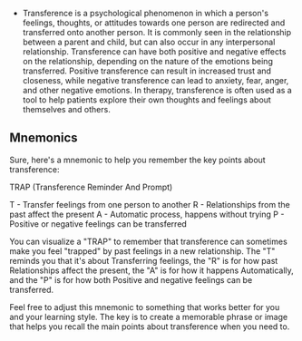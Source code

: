 - Transference is a psychological phenomenon in which a person's feelings, thoughts, or attitudes towards one person are redirected and transferred onto another person. It is commonly seen in the relationship between a parent and child, but can also occur in any interpersonal relationship. Transference can have both positive and negative effects on the relationship, depending on the nature of the emotions being transferred. Positive transference can result in increased trust and closeness, while negative transference can lead to anxiety, fear, anger, and other negative emotions. In therapy, transference is often used as a tool to help patients explore their own thoughts and feelings about themselves and others.


## Mnemonics
Sure, here's a mnemonic to help you remember the key points about transference:

TRAP (Transference Reminder And Prompt)

T - Transfer feelings from one person to another
R - Relationships from the past affect the present
A - Automatic process, happens without trying
P - Positive or negative feelings can be transferred

You can visualize a "TRAP" to remember that transference can sometimes make you feel "trapped" by past feelings in a new relationship. The "T" reminds you that it's about Transferring feelings, the "R" is for how past Relationships affect the present, the "A" is for how it happens Automatically, and the "P" is for how both Positive and negative feelings can be transferred.

Feel free to adjust this mnemonic to something that works better for you and your learning style. The key is to create a memorable phrase or image that helps you recall the main points about transference when you need to.